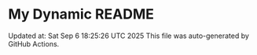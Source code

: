 # My Dynamic README
Updated at: Sat Sep  6 18:25:26 UTC 2025
This file was auto-generated by GitHub Actions.
